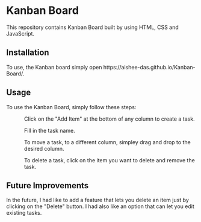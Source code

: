 # Kanban Board
This repository contains Kanban Board built by using HTML, CSS and JavaScript.

<h2>Installation</h2>
To use, the Kanban board simply open https://aishee-das.github.io/Kanban-Board/.

<h2>Usage</h2>
To use the Kanban Board, simply follow these steps:
<ol>
  <ul>Click on the "Add Item" at the bottom of any column to create a task.</ul>
  <ul>Fill in the task name.</ul>
  <ul>To move a task, to a different column, simpley drag and drop to the desired column.</ul>
  <ul>To delete a task, click on the item you want to delete and remove the task.</ul>
</ol>

<h2>Future Improvements</h2>
In the future, I had like to add a feature that lets you delete an item just by clicking on the "Delete" button. I had also like an option that can let you edit existing tasks.
